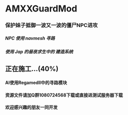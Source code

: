 # AMXXGuardMod
### 保护妹子抵御一波又一波的僵尸NPC进攻 
##### NPC 使用 navmesh 寻路
##### 使用 Jap 的昼夜求生中的 建造系统

## 正在施工...(40%)
#### AI使用Regamedll中的寻路模块
#### 资源文件请加Q群1080724568下载或直接进测试服务器下载
#### 欢迎感兴趣的朋友一同开发
